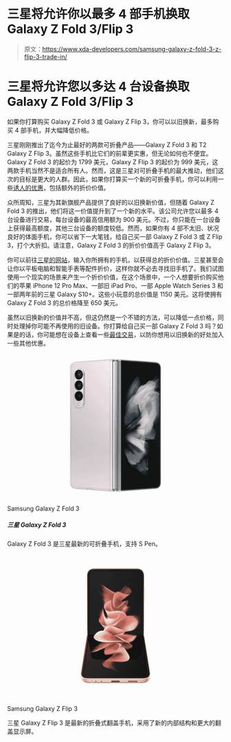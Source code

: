 # 三星将允许你以最多 4 部手机换取 Galaxy Z Fold 3/Flip 3

> 原文：<https://www.xda-developers.com/samsung-galaxy-z-fold-3-z-flip-3-trade-in/>

# 三星将允许您以多达 4 台设备换取 Galaxy Z Fold 3/Flip 3

如果你打算购买 Galaxy Z Fold 3 或 Galaxy Z Flip 3，你可以以旧换新，最多购买 4 部手机，并大幅降低价格。

三星刚刚推出了迄今为止最好的两款可折叠产品——Galaxy Z Fold 3 和 T2 Galaxy Z Flip 3。虽然这些手机比它们的前辈更实惠，但无论如何也不便宜。Galaxy Z Fold 3 的起价为 1799 美元，Galaxy Z Flip 3 的起价为 999 美元，这两款手机当然不是适合所有人。然而，这是三星对可折叠手机的最大推动，他们这次的目标是更大的人群。因此，如果你打算买一个新的可折叠手机，你可以利用一些[诱人的优惠](https://www.xda-developers.com/best-galaxy-z-flip-3-deals/)，包括额外的折价价值。

众所周知，三星为其新旗舰产品提供了良好的以旧换新价值，但随着 Galaxy Z Fold 3 的推出，他们将这一价值提升到了一个新的水平。该公司允许您以最多 4 台设备进行交易，每台设备的最高信用额为 900 美元。不过，你只能在一台设备上获得最高额度，其他三台设备的额度较低。然而，如果你有 4 部不太旧、状况良好的体面手机，你可以省下一大笔钱，给自己买一部 Galaxy Z Fold 3 或 Z Flip 3，打个大折扣。请注意，Galaxy Z Fold 3 的折价价值高于 Galaxy Z Flip 3。

你可以前往[三星的网站](https://shop-links.co/1748951320956318848?u1=7df57c0b-8647-4eb4-80a9-1018f0b73a9c)，输入你所拥有的手机，以获得总的折价价值。三星甚至会让你以平板电脑和智能手表等配件折价，这样你就不必去寻找旧手机了。我们试图使用一个现实的场景来产生一个折价价值，在这个场景中，一个人想要折价购买他们的苹果 iPhone 12 Pro Max、一部旧 iPad Pro、一部 Apple Watch Series 3 和一部两年前的三星 Galaxy S10+。这些小玩意的总价值是 1150 美元。这将使拥有 Galaxy Z Fold 3 的总价格降至 650 美元。

虽然以旧换新的价值并不高，但这仍然是一个不错的方法，可以降低一点价格，同时处理掉你可能不再使用的旧设备。你打算给自己买一部 Galaxy Z Fold 3 吗？如果是的话，你可能想在设备上查看一些[最佳交易](https://www.xda-developers.com/best-galaxy-z-fold-3-deals/)，以防你想用以旧换新的好处加入一些其他优惠。

 <picture>![The Galaxy Z Fold 3 is powered by Qualcomm Snapdragon 888 SoC and offers a stunning foldable display.](img/91b370ae43e303b9c1de6b12e5eb1c1a.png)</picture> 

Samsung Galaxy Z Fold 3

##### 三星 Galaxy Z Fold 3

Galaxy Z Fold 3 是三星最新的可折叠手机，支持 S Pen。

 <picture>![The Galaxy Z Flip 3 may not be the latest and the greatest from Samsung, but we think it still holds up pretty well and offers a fun experience to those trying a foldable for the first time.](img/51e22ff40e8f9f53b35a336808518d90.png)</picture> 

Samsung Galaxy Z Flip 3

三星 Galaxy Z Flip 3 是最新的折叠式翻盖手机，采用了新的内部结构和更大的翻盖显示屏。